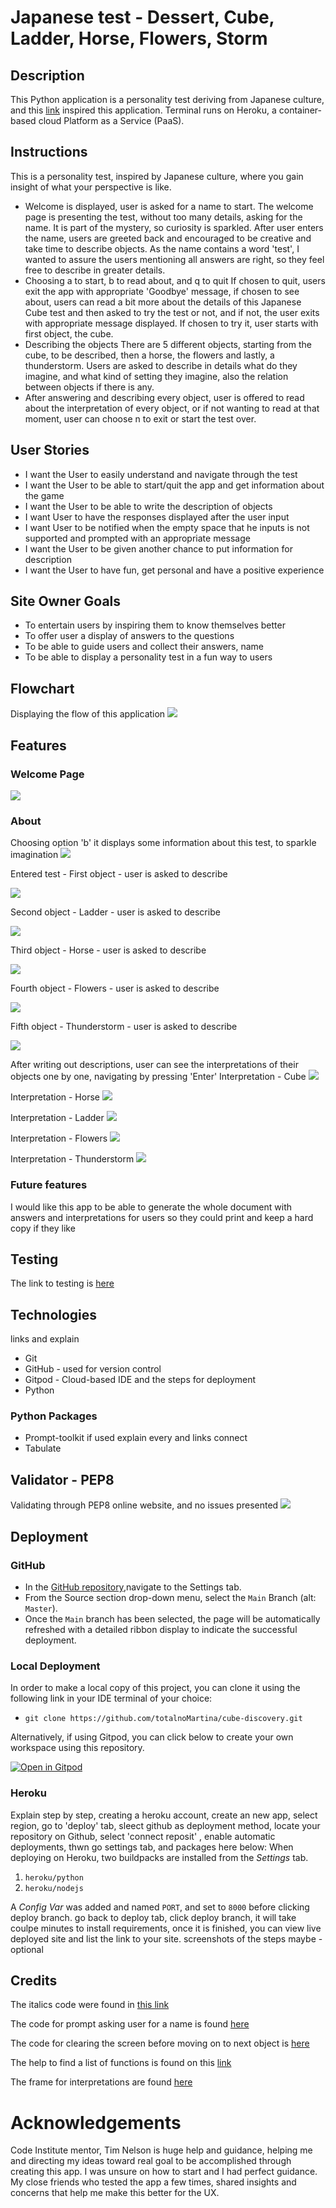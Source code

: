 # Japanese test - Dessert, Cube, Ladder, Horse, Flowers, Storm

## Description

This Python application is a personality test deriving from Japanese culture, and this [link](https://steemit.com/psychology/@breezin/cube-test-japenese-personality-test) inspired this application. Terminal runs on Heroku, a container-based cloud Platform as a Service (PaaS).

## Instructions

This is a personality test, inspired by Japanese culture, where you gain insight of what your perspective is like.

- Welcome is displayed, user is asked for a name to start.
The welcome page is presenting the test, without too many details, asking for the name. It is part of the mystery, so curiosity is sparkled. After user enters the name, users are greeted back and encouraged to be creative and take time to describe objects. As the name contains a word 'test', I wanted to assure the users mentioning all answers are right, so they feel free to describe in greater details.
- Choosing a to start, b to read about, and q to quit
If chosen to quit, users exit the app with appropriate 'Goodbye' message,
if chosen to see about, users can read a bit more about the details of this Japanese Cube test and then asked to try the test or not, and if not, the user exits with appropriate message displayed. If chosen to try it, user starts with first object, the cube.
- Describing the objects
There are 5 different objects, starting from the cube, to be described, then a horse, the flowers and lastly, a thunderstorm. Users are asked to describe in details what do they imagine, and what kind of setting they imagine, also the relation between objects if there is any.
- After answering and describing every object, user is offered to read about the interpretation of every object, or if not wanting to read at that moment, user can choose n to exit or start the test over.

## User Stories 

* I want the User to easily understand and navigate through the test
* I want the User to be able to start/quit the app and get information about the game 
* I want the User to be able to write the description of objects
* I want User to have the responses displayed after the user input
* I want User to be notified when the empty space that he inputs is not supported and prompted with an appropriate message
* I want the User to be given another chance to put information for description
* I want the User to have fun, get personal and have a positive experience

## Site Owner Goals

* To entertain users by inspiring them to know themselves better
* To offer user a display of answers to the questions
* To be able to guide users and collect their answers, name
* To be able to display a personality test in a fun way to users

## Flowchart

Displaying the flow of this application
![](documentation/readme-images/cube-flowchart.png)

## Features

### Welcome Page

![](documentation/readme-images/welcome.png)

### About

Choosing option 'b' it displays some information about this test, to sparkle imagination
![](documentation/readme-images/about_test.png)

Entered test - First object - user is asked to describe

![](documentation/readme-images/cube-start.png)

Second object - Ladder - user is asked to describe

![](documentation/readme-images/ladder.png)

Third object - Horse - user is asked to describe

![](documentation/readme-images/horse.png)

Fourth object - Flowers - user is asked to describe

![](documentation/readme-images/flowers.png)

Fifth object - Thunderstorm - user is asked to describe

![](documentation/readme-images/thunder.png)

After writing out descriptions, user can see the interpretations of their objects one by one, navigating by pressing 'Enter'
Interpretation - Cube
![](documentation/readme-images/cube-interpret.png)

Interpretation - Horse
![](documentation/readme-images/horse-interpret.png)

Interpretation - Ladder
![](documentation/readme-images/ladder-interpret.png)

Interpretation - Flowers
![](documentation/readme-images/flowers-interpret.png)

Interpretation - Thunderstorm
![](documentation/readme-images/thunder-interpret.png)

### Future features

I would like this app to be able to generate the whole document with answers and interpretations for users so they could print and keep a hard copy if they like

## Testing

The link to testing is [here](https://github.com/totalnoMartina/cube-discovery/blob/main/TESTING.md)

## Technologies 
links and explain

* Git
* GitHub -  used for version control
* Gitpod - Cloud-based IDE and the steps for deployment
* Python

### Python Packages 

* Prompt-toolkit if used explain every and links connect
* Tabulate

## Validator - PEP8

Validating through PEP8 online website, and no issues presented
![](documentation/readme-images/thunder-interpret.png)

## Deployment

### GitHub

- In the [GitHub repository](https://github.com/totalnoMartina/cube-discovery),navigate to the Settings tab.
- From the Source section drop-down menu, select the `Main` Branch (alt: `Master`).
- Once the `Main` branch has been selected, the page will be automatically refreshed with a detailed ribbon display to indicate the successful deployment.

### Local Deployment

In order to make a local copy of this project, you can clone it using the following link in your IDE terminal of your choice:

- `git clone https://github.com/totalnoMartina/cube-discovery.git`

Alternatively, if using Gitpod, you can click below to create your own workspace using this repository.

[![Open in Gitpod](https://gitpod.io/button/open-in-gitpod.svg)](https://gitpod.io/#https://github.com/totalnoMartina/cube-discovery)

### Heroku

Explain step by step, creating a heroku account, create an new app, select region, go to 'deploy' tab, sleect github as deployment method, locate your repository on Github, select 'connect reposit' , enable automatic deployments, thwn go settings tab, and packages here below:
When deploying on Heroku, two buildpacks are installed from the _Settings_ tab.

1. `heroku/python`
2. `heroku/nodejs`

A _Config Var_ was added and named `PORT`, and set to `8000` before clicking deploy branch.
go back to deploy tab, click deploy branch, it will take coulpe minutes to install requirements, once it is finished, you can view live deployed site and list the link to your site. screenshots of the steps maybe - optional


## Credits 

The italics code were found in [this link](https://stackoverflow.com/questions/13559276/can-i-write-italics-to-the-python-shell)

The code for prompt asking user for a name is found [here](https://python-prompt-toolkit.readthedocs.io/en/stable/pages/asking_for_input.html)

The code for clearing the screen before moving on to next object is [here]( https://www.geeksforgeeks.org/clear-screen-python/)

The help to find a list of functions is found on this [link](https://www.quora.com/How-can-you-make-a-list-of-functions-in-Python)

The frame for interpretations are found [here](https://textart4u.blogspot.com/2012/03/frame-borders-text-art-ascii-art.html)

# Acknowledgements

Code Institute mentor, Tim Nelson is huge help and guidance, helping me and directing my ideas toward real goal to be accomplished through creating this app. I was unsure on how to start and I had perfect guidance.
My close friends who tested the app a few times, shared insights and concerns that help me make this better for the UX.
